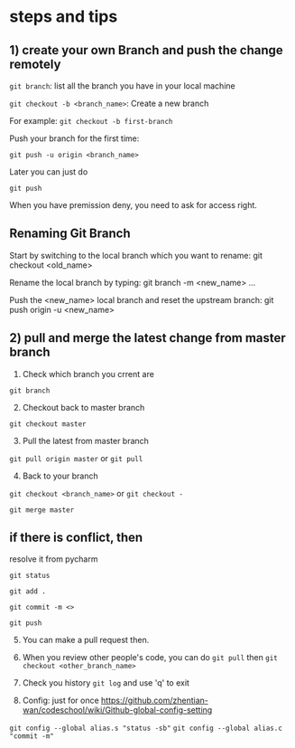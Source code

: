 # steps and tips 
## 1) create your own Branch and push the change remotely

`git branch`: list all the branch you have in your local machine

`git checkout -b <branch_name>`: Create a new branch

For example: `git checkout -b first-branch`

Push your branch for the first time:

`git push -u origin <branch_name>`

Later you can just do

`git push`

When you have premission deny, you need to ask for access right.

## Renaming Git Branch
Start by switching to the local branch which you want to rename: git checkout <old_name>

Rename the local branch by typing: git branch -m <new_name> ...

Push the <new_name> local branch and reset the upstream branch: git push origin -u <new_name>

## 2) pull and merge the latest change from master branch

1. Check which branch you crrent are

`git branch`

2. Checkout back to master branch

`git checkout master`

3. Pull the latest from master branch

`git pull origin master` or `git pull`

4. Back to your branch

`git checkout <branch_name>` or `git checkout -`

`git merge master`

## if there is conflict, then 
resolve it from pycharm

`git status`

`git add .`

`git commit -m <>`

`git push`

5. You can make a pull request then.

6. When you review other people's code,
   you can do `git pull` then `git checkout <other_branch_name>`

7. Check you history
   `git log` and use 'q' to exit

8. Config: just for once
   https://github.com/zhentian-wan/codeschool/wiki/Github-global-config-setting

`git config --global alias.s "status -sb"`
`git config --global alias.c "commit -m"`
